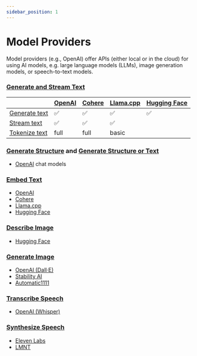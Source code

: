 ```yaml
---
sidebar_position: 1
---
```


# Model Providers

Model providers (e.g., OpenAI) offer APIs (either local or in the cloud) for using AI models, e.g. large language models (LLMs), image generation models, or speech-to-text models.

### [Generate and Stream Text](/guide/function/generate-text)

|                                                | [OpenAI](/integration/model-provider/openai) | [Cohere](/integration/model-provider/cohere) | [Llama.cpp](/integration/model-provider/llamacpp) | [Hugging Face](/integration/model-provider/huggingface) |
| ---------------------------------------------- | -------------------------------------------- | -------------------------------------------- | ------------------------------------------------- | ------------------------------------------------------- |
| [Generate text](/guide/function/generate-text) | ✅                                           | ✅                                           | ✅                                                | ✅                                                      |
| [Stream text](/guide/function/generate-text)   | ✅                                           | ✅                                           | ✅                                                |                                                         |
| [Tokenize text](/guide/function/tokenize-text) | full                                         | full                                         | basic                                             |                                                         |

### [Generate Structure](/guide/function/generate-structure) and [Generate Structure or Text](/guide/function/generate-structure-or-text)

- [OpenAI](/integration/model-provider/openai) chat models

### [Embed Text](/guide/function/embed)

- [OpenAI](/integration/model-provider/openai)
- [Cohere](/integration/model-provider/cohere)
- [Llama.cpp](/integration/model-provider/llamacpp)
- [Hugging Face](/integration/model-provider/huggingface)

### [Describe Image](/guide/function/describe-image)

- [Hugging Face](/integration/model-provider/huggingface)

### [Generate Image](/guide/function/generate-image)

- [OpenAI (Dall·E)](/integration/model-provider/openai)
- [Stability AI](/integration/model-provider/stability)
- [Automatic1111](/integration/model-provider/automatic1111)

### [Transcribe Speech](/guide/function/transcribe-speech)

- [OpenAI (Whisper)](/integration/model-provider/openai)

### [Synthesize Speech](/guide/function/synthesize-speech)

- [Eleven Labs](/integration/model-provider/elevenlabs)
- [LMNT](/integration/model-provider/lmnt)
